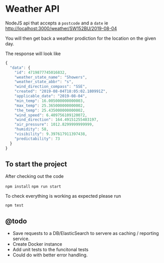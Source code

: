 # Weather API

NodeJS api that accepts a `postcode` and a `date` ie [http://localhost:3000/weather/SW152BU/2019-08-04](http://localhost:3000/weather/SW152BU/2019-08-04)

You will then get back a weather prodiction for the location on the given day.

The response will look like

```javascript
{
  "data": {
    "id": 4719877745016832,
    "weather_state_name": "Showers",
    "weather_state_abbr": "s",
    "wind_direction_compass": "SSE",
    "created": "2019-08-04T18:05:02.180991Z",
    "applicable_date": "2019-08-04",
    "min_temp": 16.005000000000003,
    "max_temp": 25.365000000000002,
    "the_temp": 25.435000000000002,
    "wind_speed": 6.409756109120072,
    "wind_direction": 164.49151255403197,
    "air_pressure": 1012.8299999999999,
    "humidity": 58,
    "visibility": 9.397617911397438,
    "predictability": 73
  }
}
```

## To start the project

After checking out the code

`npm install`
`npm run start`

To check everything is working as expected please run

`npm test`


## @todo

* Save requests to a DB/ElasticSearch to servere as caching / reporting service. 
* Create Docker instance
* Add unit tests to the funcitonal tests
* Could do with better error handling.